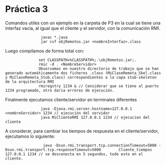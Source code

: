 # Práctica 3 
  Comandos utiles con un ejemplo en la carpeta de P3 en la cual se tiene una interfaz vacía, al igual que el cliente y
  el servidor, con la comunicación RMI.
   
                   
                    javac *.java
                    jar cvf objRemotos.jar <nombreInterfaz>.class

Luego compilamos de forma total con:
                   
                   set CLASSPATH=%CLASSPATH%;.\objRemotos.jar;.
                   rmic -d . <NombreServidor>
                   Observamos en nuestro directorio de trabajo que se han generado automáticamente dos ficheros .class (MiClaseRemota_Skel.class y MiClaseRemota_Stub.class) correspondientes a la capa stub-skeleton de la arquitectura RMI
                   rmiregstry 1234 & // Considerar que se tiene al puerto 1234 programado, otro daria errores de ejecución.
                    
Finalmente ejecutamos cliente/servidor en terminales diferentes

                    java -Djava.rmi.server.hostname=127.0.0.1 <nombreServidor> 1234 // ejecución del servidor
                    java MiClienteRMI 127.0.0.1 1234 // ejecucion del cliente
   
A considerar, para cambiar los tiempos de respuesta en el cliente/servidor, ejecutamos lo siguiente:
                    
                     java -Dsun.rmi.transport.tcp.connectionTimeout=5000 -Dsun.rmi.transport.tcp.responseTimeout=5000        Cliente_tiempos 127.0.0.1 1234 // se desconecta en 5 segundos, todo esto en el cliente.

